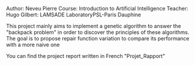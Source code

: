 Author: Neveu Pierre
Course: Introduction to Artificial Intelligence
Teacher: Hugo Gilbert: LAMSADE LaboratoryPSL-Paris Dauphine

This project mainly aims to implement a genetic algorithm to answer the "backpack problem" in order
to discover the principles of these algorithms. The goal is to propose repair function variation
to compare its performance with a more naive one

You can find the project report written in French "Projet_Rapport"
